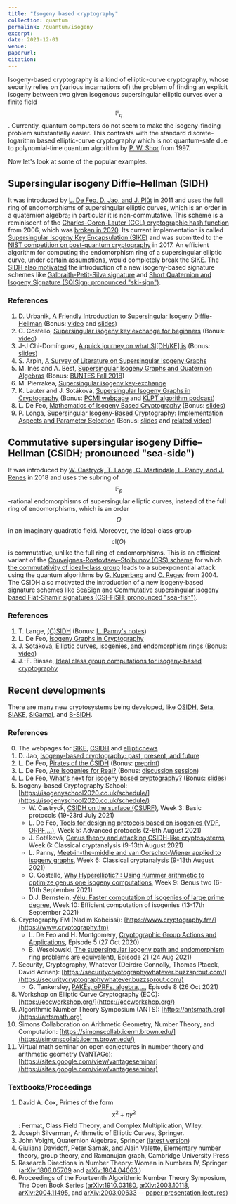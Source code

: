 ```yaml
---
title: "Isogeny based cryptography"
collection: quantum
permalink: /quantum/isogeny
excerpt:
date: 2021-12-01
venue: 
paperurl: 
citation: 
---
```

 
Isogeny-based cryptography is a kind of elliptic-curve cryptography, whose security relies on (various incarnations of) the problem of finding an explicit isogeny between two given isogenous supersingular elliptic curves over a finite field $$\mathbb F_q$$. Currently, quantum computers do not seem to make the isogeny-finding problem substantially easier. This contrasts with the standard discrete-logarithm based elliptic-curve cryptography which is not quantum-safe due to polynomial-time quantum algorithm by [P. W. Shor](https://doi.org/10.1109/SFCS.1994.365700) from 1997.

Now let's look at some of the popular examples.

## Supersingular isogeny Diffie–Hellman (SIDH)
It was introduced by [L. De Feo, D. Jao, and J.  Plût](https://eprint.iacr.org/2011/506) in 2011 and uses the full ring of endomorphisms of supersingular elliptic curves, which is an order in a quaternion algebra; in particular it is non-commutative. This scheme is a reminiscent of the [Charles-Goren-Lauter (CGL) cryptographic hash function](https://eprint.iacr.org/2006/021) from 2006, which was [broken in 2020](https://arxiv.org/abs/2004.11495). Its current implementation is called [Supersingular Isogeny Key Encapsulation (SIKE)](https://sike.org/) and was submitted to the [NIST competition on post-quantum cryptography](https://csrc.nist.gov/projects/post-quantum-cryptography/post-quantum-cryptography-standardization) in 2017. An efficient algorithm for computing the endomorphism ring of a supersingular elliptic curve, under [certain assumptions](https://eprint.iacr.org/2018/371), would completely break the SIKE. The [SIDH also motivated](https://ellipticnews.wordpress.com/2020/12/24/sqisign/) the introduction of a new isogeny-based signature schemes like [Galbraith-Petit-Silva signature](https://eprint.iacr.org/2016/1154) and [Short Quaternion and Isogeny Signature (SQISign; pronounced "ski-sign")](https://eprint.iacr.org/2020/1240.pdf).

### References
1. D. Urbanik, [A Friendly Introduction to Supersingular Isogeny Diffie-Hellman](https://www.math.toronto.edu/dburbani/work/friendlysidh.pdf) (Bonus: [video](https://www.youtube.com/watch?v=PW5Vsu57o9I) and [slides](https://www.math.toronto.edu/dburbani/work/sidh_talk_july_2016.pdf))
2. C. Costello, [Supersingular isogeny key exchange for beginners](https://eprint.iacr.org/2019/1321) (Bonus: [video](https://www.microsoft.com/en-us/research/video/post-quantum-cryptography-supersingular-isogenies-for-beginners/))
3. J-J Chi-Domínguez, [A quick journey on what SI[DH/KE] is](https://www.youtube.com/watch?v=B_0osKMNN5k) (Bonus: [slides](https://jjchidguez.github.io/slides.html))
4. S. Arpin, [A Survey of Literature on Supersingular Isogeny Graphs](http://math.colorado.edu/~saar7867/SupersingularIsogenyLiterature.pdf)
5. M. Inés and A. Best, [Supersingular Isogeny Graphs and Quaternion Algebras](https://alexjbest.github.io/buntes/chapter-supersing-isog.html) (Bonus: [BUNTES Fall 2018](http://math.bu.edu/people/midff/buntes/fall2018.html))
6. M. Pierrakea, [Supersingular isogeny key-exchange](https://www.math.u-bordeaux.fr/~ybilu/algant/documents/theses/Pierrakea.pdf)
7. K. Lauter and J. Sotáková, [Supersingular Isogeny Graphs in Cryptography](https://jana-sotakova.github.io/PCMI.html) (Bonus: [PCMI webpage](https://www.ias.edu/pcmi/2021-graduate-summer-school-course-descriptions) and [KLPT algorithm podcast](https://www.cryptography.fm/21))
8. L. De Feo, [Mathematics of Isogeny Based Cryptography](https://arxiv.org/abs/1711.04062) (Bonus: [slides](https://defeo.lu/docet/class/2017/05/26/isogenies-in-africa/))
9. P. Longa, [Supersingular Isogeny-Based Cryptography: Implementation Aspects and Parameter Selection](https://irp.cdn-website.com/7fa75f95/files/uploaded/IBCSchool_Longa.pdf) (Bonus: [slides](https://www.patricklonga.com/talks) and [related video](https://www.youtube.com/watch?v=31NyfrHSAco))


## Commutative supersingular isogeny Diffie–Hellman (CSIDH; pronounced "sea-side")
It was introduced by [W. Castryck, T. Lange, C. Martindale, L. Panny, and J. Renes](https://eprint.iacr.org/2018/383) in 2018 and uses the subring of $$\mathbb F_p$$-rational endomorphisms of supersingular elliptic curves, instead of the full ring of endomorphisms, which is an order $$O$$ in an imaginary quadratic field. Moreover, the ideal-class group $$\mathrm{cl}(O)$$ is commutative, unlike the full ring of endomorphisms. This is an efficient variant of the [Couveignes-Rostovtsev–Stolbunov (CRS) scheme](https://eprint.iacr.org/2006/145) for which [the commutativity of ideal-class group](https://arxiv.org/abs/1012.4019) leads to a subexponential attack using the quantum algorithms by [G. Kuperberg](https://arxiv.org/abs/quant-ph/0302112) and [O. Regev](https://arxiv.org/abs/quant-ph/0406151) from 2004. The CSIDH also motivated the introduction of a new isogeny-based signature schemes like [SeaSign](https://eprint.iacr.org/2018/824) and [Commutative supersingular isogeny based Fiat-Shamir signatures (CSI-FiSH; pronounced "sea-fish")](https://eprint.iacr.org/2019/498).

### References
1. T. Lange, [(C)SIDH](https://www.hyperelliptic.org/tanja/teaching/isogeny-school21/) (Bonus: [L. Panny's notes](https://yx7.cc/docs/misc/isog_bristol_notes.pdf))
2. L. De Feo, [Isogeny Graphs in Cryptography](https://defeo.lu/docet/talk/2019/07/29/wurzburg/)
3. J. Sotáková, [Elliptic curves, isogenies, and endomorphism rings](https://jana-sotakova.github.io/writings/ANTS_school_exposition.pdf) (Bonus: [video](https://www.youtube.com/watch?v=hHD1tqFqjEQ))
4. J.-F. Biasse, [Ideal class group computations for isogeny-based cryptography](http://www.usf-crypto.org/class-groups/)

## Recent developments

There are many new cryptosystems being developed, like [OSIDH](https://eprint.iacr.org/2020/985), [Séta](https://eprint.iacr.org/2019/1291), [SIAKE](https://eprint.iacr.org/2018/760), [SiGamal](https://eprint.iacr.org/2020/613), and [B-SIDH](https://eprint.iacr.org/2019/1145).

### References
0. The webpages for [SIKE](https://sike.org/), [CSIDH](https://csidh.isogeny.org/index.html) and [ellipticnews](https://ellipticnews.wordpress.com/)
1. D. Jao, [Isogeny-based cryptography: past, present, and future](https://www.youtube.com/watch?v=AoE-uQinzqU)
2. L. De Feo, [Pirates of the CSIDH](https://defeo.lu/docet/youtube/2020/06/03/pkc/) (Bonus: [preprint](https://eprint.iacr.org/2019/1288))
3. L. De Feo, [Are Isogenies for Real?](https://defeo.lu/docet/youtube/2021/01/12/rwc/) (Bonus: [discussion session](https://www.youtube.com/watch?v=EAe5dqWcxh4))
4. L. De Feo, [What's next for isogeny based cryptography?](https://www.youtube.com/watch?v=IF7uRqViHPs) (Bonus: [slides](https://defeo.lu/docet/talk/2021/02/17/aimc/))
5. Isogeny-based Cryptography School: [https://isogenyschool2020.co.uk/schedule/](https://isogenyschool2020.co.uk/schedule/)
   * W. Castryck, [CSIDH on the surface (CSURF)](https://homes.esat.kuleuven.be/~wcastryc/summer_school_csurf.pdf), Week 3: Basic protocols (19-23rd July 2021)
   * L. De Feo, [Tools for designing protocols based on isogenies (VDF, ORPF,...)](https://defeo.lu/docet/assets/misc/2021-08-02-isogeny-school.pdf), Week 5: Advanced protocols (2-6th August 2021)
   * J. Sotáková, [Genus theory and attacking CSIDH-like cryptosystems](https://jana-sotakova.github.io/DDH/DDH.pdf), Week 6: Classical cryptanalysis (9-13th August 2021)
   * L. Panny, [Meet-in-the-middle and van Oorschot-Wiener applied to isogeny graphs](https://yx7.cc/docs/misc/isogprob_bristol_notes.pdf), Week 6: Classical cryptanalysis (9-13th August 2021)
   * C. Costello, [Why Hyperelliptic? : Using Kummer arithmetic to optimize genus one isogeny computations](https://www.craigcostello.com.au/s/why-hyperelliptic.pdf), Week 9: Genus two (6-10th September 2021) 
   * D.J. Bernstein, [√élu: Faster computation of isogenies of large prime degree](https://velusqrt.isogeny.org/presentations.html), Week 10: Efficient computation of isogenies (13-17th September 2021)
6. Cryptography FM (Nadim Kobeissi): [https://www.cryptography.fm/](https://www.cryptography.fm)
   * L. De Feo and H. Montgomery, [Cryptographic Group Actions and Applications](https://www.cryptography.fm/5), Episode 5 (27 Oct 2020)
   * B. Wesolowski, [The supersingular isogeny path and endomorphism ring problems are equivalent](https://www.cryptography.fm/21)), Episode 21 (24 Aug 2021)
7. Security, Cryptography, Whatever (Deirdre Connolly, Thomas Ptacek, David Adrian): [https://securitycryptographywhatever.buzzsprout.com/](https://securitycryptographywhatever.buzzsprout.com/)
   * G. Tankersley, [PAKEs, oPRFs, algebra,...](https://securitycryptographywhatever.buzzsprout.com/1822302/9439685-pakes-oprfs-algebra-feat-george-tankersley), Episode 8 (26 Oct 2021)
8. Workshop on Elliptic Curve Cryptography (ECC): [https://eccworkshop.org/](https://eccworkshop.org/)
9. Algorithmic Number Theory Symposium (ANTS): [https://antsmath.org](https://antsmath.org)
10. Simons Collaboration on Arithmetic Geometry, Number Theory, and Computation: [https://simonscollab.icerm.brown.edu/](https://simonscollab.icerm.brown.edu/)
12. Virtual math seminar on open conjectures in number theory and arithmetic geometry (VaNTAGe): [https://sites.google.com/view/vantageseminar](https://sites.google.com/view/vantageseminar)

<!----- 
2. Joost Renes, Improved Classical Cryptanalysis of SIKE in Practice, [IACR Practice and Theory of Public-Key Cryptography 2020](https://pkc.iacr.org/2020/), paper presentation (Jun 04, 2020). ([video](https://www.youtube.com/watch?v=QGIEbIzt6gk) and [paper](https://pkc.iacr.org/2020/program.php))
4. Antonin Leroux, Faster Computation of isogenies of large prime degree, [Fourteenth Algorithmic Number Theory Symposium, ANTS-XIV](https://www.math.auckland.ac.nz/~sgal018/ANTS/schedule.html), Paper presentation (July 02, 2020). ([video](https://www.youtube.com/watch?v=BA-mknsDMaY) and [paper](https://velusqrt.isogeny.org/))
5. Thomas Decru + Daniele Cozzo + Craig Costello, CSIDH on the surface + Sashimi + supersingular isogeny problem, [PQCrypto 2020](https://pqcrypto2020.inria.fr/program/), Isogeny-based and Number Theoretic-based Cryptography. ([videos](https://www.youtube.com/playlist?list=PLv9DOvVF-X96M-O2obeLYzhZ0Qj15p_wb) and [papers](https://pqcrypto2020.inria.fr/program/))
7. Chloe Martindale, Bruhat-Tits trees as a tool for isogeny-based cryptography, [Front Range Number Theory Day](https://sites.google.com/colorado.edu/front-range-number-theory-day/spring-2021) (April 24, 2021). ([video](https://www.youtube.com/watch?v=5f3SGbrQlkk) 360p)
1. Christophe Petit. Post-quantum cryptography from supersingular isogeny problems?, [Microsoft Research Seminar](https://www.microsoft.com/en-us/research/video/post-quantum-cryptography-supersingular-isogeny-problems/) (Aug 03, 2017). ([video](https://www.youtube.com/watch?v=eHkmO7bFaSc))
8. Lukas Zobernig. Lectures on Complex Multiplication, [University of Auckland Number Theory Reading Group 2020](https://uoantrg.wordpress.com/) (May - June, 2020). ([videos](https://youtube.com/playlist?list=PLDSicQbDroeqlQ8cce4JtExbL4aZ67bgk), [lec1notes](https://uoantrg.files.wordpress.com/2020/05/ell_over_c_1.pdf), [lec2notes](https://uoantrg.files.wordpress.com/2020/05/ell_over_c_2.pdf), and [lec3notes](https://uoantrg.files.wordpress.com/2020/07/ell_cm_1-1.pdf))
10. Tanja Lange and Lorenz Panny. Isogeny-based cryptography (Introduction to SIDH and CSIDH), [Isogeny-based Cryptography School](https://isogenyschool2020.co.uk/), Week 3 (July 19-23, 2021): Basic protocols. ([videos](https://www.youtube.com/playlist?list=PL6hzlGxGIS1Cnx3XS7ZD4wjcTmHqOEpTS), [slides+notes+exercises by Tanja](https://www.hyperelliptic.org/tanja/teaching/isogeny-school21/), [notes by Lorenz](https://yx7.cc/docs/misc/isog_bristol_notes.pdf), and [extra resources](https://hyperelliptic.org/tanja/teaching/pqcrypto21/)).
8. Sarah Arpin, [Good Primes for Supersingular 2, 3-Isogeny Graphs](http://math.colorado.edu/~saar7867/GoodPrimes.pdf)
7. Chloe Martindale, [Isogeny graphs of abelian varieties and applications to the Discrete Logarithm Problem](https://www.martindale.info/Rennes.pdf)
9. Lukas Zobernig, [Genus 2 Curves in Small Characteristic](https://www.math.auckland.ac.nz/~lzob857/papers/g2curves.pdf)
2. The cr.yp.to blog (Daniel J. Bernstein): [https://blog.cr.yp.to/](https://blog.cr.yp.to/)
3. Chole Martindale's talks: [https://www.martindale.info/talks/](https://www.martindale.info/talks/)
4. Luca De Feo's talks: [https://defeo.lu/docet/](https://defeo.lu/docet/)
5. Lorenz Panny's docs: [https://yx7.cc/docs/](https://yx7.cc/docs/)
6. Cloudflare Blog ([Cloudflare Research](https://research.cloudflare.com/)): [https://blog.cloudflare.com/tag/security/](https://blog.cloudflare.com/tag/security/) ([Google-Cloudflare Experiment](https://blog.cloudflare.com/the-tls-post-quantum-experiment/); [Sizing Up Post-Quantum Signatures](https://blog.cloudflare.com/sizing-up-post-quantum-signatures/))
1. Boston University Number Theory Expository Seminar: [http://math.bu.edu/people/angusmca/buntes/index.html](http://math.bu.edu/people/angusmca/buntes/index.html)
2. University of Auckland Number Theory Reading Group (Tristan Pang): [https://uoantrg.wordpress.com/](https://uoantrg.wordpress.com/)
----->


### Textbooks/Proceedings
1. David A. Cox, Primes of the form $$x^2+ny^2$$: Fermat, Class Field Theory, and Complex Multiplication, Wiley.
2. Joseph Silverman, Arithmetic of Elliptic Curves, Springer.
3. John Voight, Quaternion Algebras, Springer ([latest version](https://math.dartmouth.edu/~jvoight/quat.html))
4. Giuliana Davidoff, Peter Sarnak, and Alain Valette, Elementary number theory, group theory, and Ramanujan graph, Cambridge University Press
5. Research Directions in Number Theory: Women in Numbers IV, Springer ([arXiv:1806.05709](https://arxiv.org/abs/1806.05709) and [arXiv:1804.04063
](https://arxiv.org/abs/1804.04063))
6. Proceedings of the Fourteenth Algorithmic Number Theory Symposium, The Open Book Series ([arXiv:1910.03180](https://arxiv.org/abs/1910.03180), [arXiv:2003.10118](https://arxiv.org/abs/2003.10118), [arXiv:2004.11495](https://arxiv.org/abs/2004.11495), and [arXiv:2003.00633](https://arxiv.org/abs/2003.00633) -- [paper presentation lectures](https://www.youtube.com/channel/UCdSSlKPQ57S8AlHaiclp26Q/videos))
